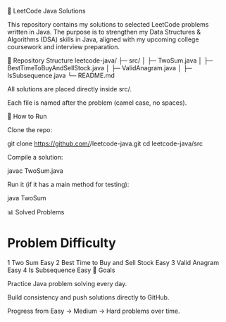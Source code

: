📘 LeetCode Java Solutions

This repository contains my solutions to selected LeetCode problems written in Java.
The purpose is to strengthen my Data Structures & Algorithms (DSA) skills in Java, aligned with my upcoming college coursework and interview preparation.

📂 Repository Structure
leetcode-java/
├─ src/
│  ├─ TwoSum.java
│  ├─ BestTimeToBuyAndSellStock.java
│  ├─ ValidAnagram.java
│  ├─ IsSubsequence.java
└─ README.md


All solutions are placed directly inside src/.

Each file is named after the problem (camel case, no spaces).

🚀 How to Run

Clone the repo:

git clone https://github.com/<your-username>/leetcode-java.git
cd leetcode-java/src


Compile a solution:

javac TwoSum.java


Run it (if it has a main method for testing):

java TwoSum

📊 Solved Problems
#	Problem	Difficulty
1	Two Sum	Easy
2	Best Time to Buy and Sell Stock	Easy
3	Valid Anagram	Easy
4	Is Subsequence	Easy
🎯 Goals

Practice Java problem solving every day.

Build consistency and push solutions directly to GitHub.

Progress from Easy → Medium → Hard problems over time.